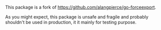 This package is a fork of https://github.com/alangpierce/go-forceexport.

As you might expect, this package is unsafe and fragile and probably
shouldn't be used in production, it it mainly for testing purpose.
